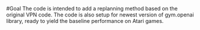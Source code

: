 #Goal
The code is intended to add a replanning method based on the original VPN code. The code is also setup for newest version of gym.openai library, ready to yield the baseline performance on Atari games. 

